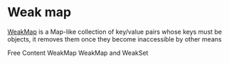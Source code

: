# Weak map

[WeakMap](https://developer.mozilla.org/en-US/docs/Web/JavaScript/Reference/Global_Objects/WeakMap) is a Map-like collection of key/value pairs whose keys must be objects, it removes them once they become inaccessible by other means

<ResourceGroupTitle>Free Content</ResourceGroupTitle>
<BadgeLink colorScheme='yellow' badgeText='Read' href='https://developer.mozilla.org/en-US/docs/Web/JavaScript/Reference/Global_Objects/WeakMap'>WeakMap</BadgeLink>
<BadgeLink colorScheme='yellow' badgeText='Read' href='https://javascript.info/weakmap-weakset'>WeakMap and WeakSet</BadgeLink>

